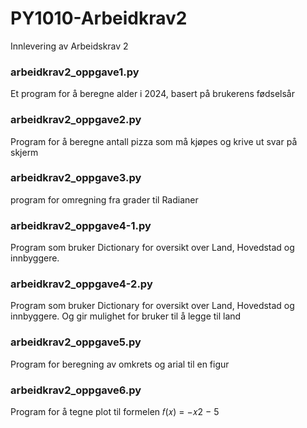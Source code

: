 # PY1010-Arbeidkrav2
Innlevering av Arbeidskrav 2

### arbeidkrav2_oppgave1.py
Et program for å beregne alder i 2024, basert på brukerens fødselsår

### arbeidkrav2_oppgave2.py
Program for å beregne antall pizza som må kjøpes og krive ut svar på skjerm

### arbeidkrav2_oppgave3.py
program for omregning fra grader til Radianer

### arbeidkrav2_oppgave4-1.py
Program som bruker Dictionary for oversikt over Land, Hovedstad og innbyggere.

### arbeidkrav2_oppgave4-2.py
Program som bruker Dictionary for oversikt over Land, Hovedstad og innbyggere.
Og gir mulighet for bruker til å legge til land

### arbeidkrav2_oppgave5.py
Program for beregning av omkrets og arial til en figur

### arbeidkrav2_oppgave6.py
Program for å tegne plot til formelen 𝑓(𝑥) = −𝑥2 − 5
